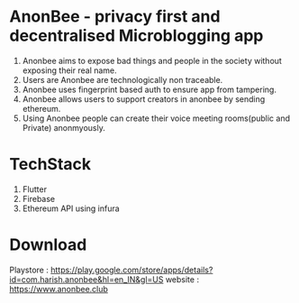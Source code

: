 # AnonBee - privacy first and decentralised Microblogging app

1. Anonbee aims to expose bad things and people in the society without exposing their real name.
2. Users are Anonbee are technologically non traceable.
3. Anonbee uses fingerprint based auth to ensure app from tampering.
4. Anonbee allows users to support creators in anonbee by sending ethereum.
5. Using Anonbee people can create their voice meeting rooms(public and Private) anonmyously.

# TechStack

1. Flutter
2. Firebase
3. Ethereum API using infura

# Download

Playstore : https://play.google.com/store/apps/details?id=com.harish.anonbee&hl=en_IN&gl=US
website : https://www.anonbee.club

